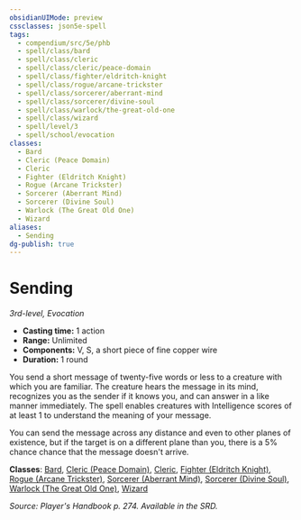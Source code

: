 ```yaml
---
obsidianUIMode: preview
cssclasses: json5e-spell
tags:
  - compendium/src/5e/phb
  - spell/class/bard
  - spell/class/cleric
  - spell/class/cleric/peace-domain
  - spell/class/fighter/eldritch-knight
  - spell/class/rogue/arcane-trickster
  - spell/class/sorcerer/aberrant-mind
  - spell/class/sorcerer/divine-soul
  - spell/class/warlock/the-great-old-one
  - spell/class/wizard
  - spell/level/3
  - spell/school/evocation
classes:
  - Bard
  - Cleric (Peace Domain)
  - Cleric
  - Fighter (Eldritch Knight)
  - Rogue (Arcane Trickster)
  - Sorcerer (Aberrant Mind)
  - Sorcerer (Divine Soul)
  - Warlock (The Great Old One)
  - Wizard
aliases:
  - Sending
dg-publish: true
---
```

# Sending
*3rd-level, Evocation*  

- **Casting time:** 1 action
- **Range:** Unlimited
- **Components:** V, S, a short piece of fine copper wire
- **Duration:** 1 round

You send a short message of twenty-five words or less to a creature with which you are familiar. The creature hears the message in its mind, recognizes you as the sender if it knows you, and can answer in a like manner immediately. The spell enables creatures with Intelligence scores of at least 1 to understand the meaning of your message.

You can send the message across any distance and even to other planes of existence, but if the target is on a different plane than you, there is a 5% chance chance that the message doesn't arrive.

**Classes**: [Bard](/Admin/CLI/classes/bard.md), [Cleric (Peace Domain)](/Admin/CLI/classes/cleric-peace-domain-tce.md), [Cleric](/Admin/CLI/classes/cleric.md), [Fighter (Eldritch Knight)](/Admin/CLI/classes/fighter-eldritch-knight.md), [Rogue (Arcane Trickster)](/Admin/CLI/classes/rogue-arcane-trickster.md), [Sorcerer (Aberrant Mind)](/Admin/CLI/classes/sorcerer-aberrant-mind-tce.md), [Sorcerer (Divine Soul)](/Admin/CLI/classes/sorcerer-divine-soul-xge.md), [Warlock (The Great Old One)](/Admin/CLI/classes/warlock-the-great-old-one.md), [Wizard](/Admin/CLI/classes/wizard.md)

*Source: Player's Handbook p. 274. Available in the SRD.*
